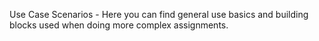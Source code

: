 Use Case Scenarios - Here you can find general use basics and building blocks used when doing more complex assignments.

